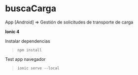 # buscaCarga

App [Android] => Gestión de solicitudes de transporte de carga 

<strong>Ionic 4</strong> 

Instalar dependencias
> `npm install`

Test app navegador
> `ionic serve --local`
